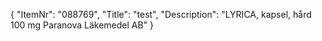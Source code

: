 {
  "ItemNr": "088769",
  "Title": "test",
  "Description": "LYRICA, kapsel, hård 100 mg Paranova Läkemedel AB"
}